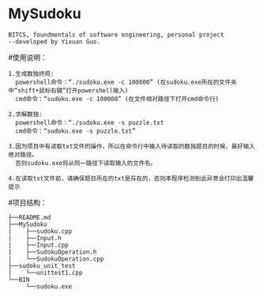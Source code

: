 # MySudoku

    BITCS, foundmentals of software engineering, personal project
    --developed by Yixuan Guo.

#使用说明：
    
    1.生成数独终局:
      powershell命令：“./sudoku.exe -c 100000” (在sudoku.exe所在的文件夹中“shift+鼠标右键”打开powershell输入)
      cmd命令：“sudoku.exe -c 100000” (在文件相对路径下打开cmd命令行)
    
    2.求解数独:
      powershell命令：“./sudoku.exe -s puzzle.txt
      cmd命令：“sudoku.exe -s puzzle.txt”
                        
    3.因为项目中有读取txt文件的操作，所以在命令行中输入待读取的数独题目的时候，最好输入绝对路径。
      否则sudoku.exe将从同一路径下读取输入的文件名。
    
    4.在读取txt文件前，请确保题目所在的txt是存在的，否则本程序检测到此异常会打印出温馨提示
    
    

#项目结构：

    ├──README.md
    ├──MySudoku
    |    ├──sudoku.cpp
    |    ├──Input.h
    |    ├──Input.cpp
    |    ├──SudokuOperation.h
    |    └──SudokuOperation.cpp
    ├──sudoku_unit_test
    |    └──unittest1.cpp
    └──BIN
         └──sudoku.exe
